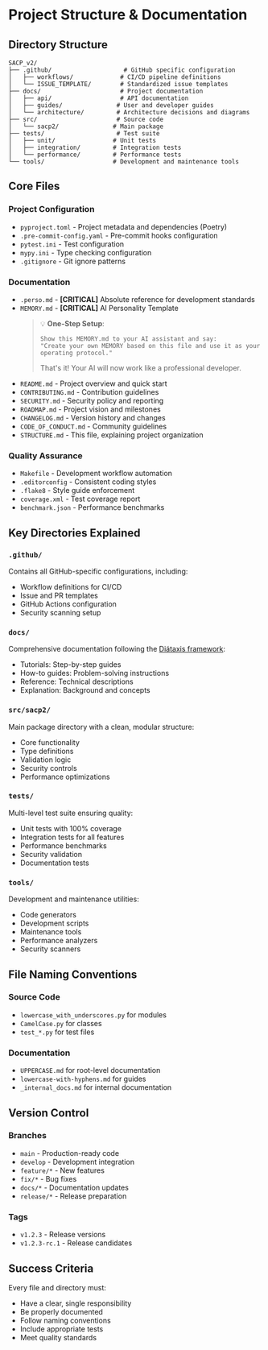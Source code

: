 # Project Structure & Documentation

## Directory Structure
```
SACP_v2/
├── .github/                    # GitHub specific configuration
│   ├── workflows/             # CI/CD pipeline definitions
│   └── ISSUE_TEMPLATE/        # Standardized issue templates
├── docs/                      # Project documentation
│   ├── api/                   # API documentation
│   ├── guides/               # User and developer guides
│   └── architecture/         # Architecture decisions and diagrams
├── src/                      # Source code
│   └── sacp2/               # Main package
├── tests/                    # Test suite
│   ├── unit/                # Unit tests
│   ├── integration/         # Integration tests
│   └── performance/         # Performance tests
└── tools/                   # Development and maintenance tools
```

## Core Files

### Project Configuration
- `pyproject.toml` - Project metadata and dependencies (Poetry)
- `.pre-commit-config.yaml` - Pre-commit hooks configuration
- `pytest.ini` - Test configuration
- `mypy.ini` - Type checking configuration
- `.gitignore` - Git ignore patterns

### Documentation
- `.perso.md` - **[CRITICAL]** Absolute reference for development standards
- `MEMORY.md` - **[CRITICAL]** AI Personality Template
  > 💡 **One-Step Setup**:
  > ```
  > Show this MEMORY.md to your AI assistant and say:
  > "Create your own MEMORY based on this file and use it as your operating protocol."
  > ```
  > That's it! Your AI will now work like a professional developer.
- `README.md` - Project overview and quick start
- `CONTRIBUTING.md` - Contribution guidelines
- `SECURITY.md` - Security policy and reporting
- `ROADMAP.md` - Project vision and milestones
- `CHANGELOG.md` - Version history and changes
- `CODE_OF_CONDUCT.md` - Community guidelines
- `STRUCTURE.md` - This file, explaining project organization

### Quality Assurance
- `Makefile` - Development workflow automation
- `.editorconfig` - Consistent coding styles
- `.flake8` - Style guide enforcement
- `coverage.xml` - Test coverage report
- `benchmark.json` - Performance benchmarks

## Key Directories Explained

### `.github/`
Contains all GitHub-specific configurations, including:
- Workflow definitions for CI/CD
- Issue and PR templates
- GitHub Actions configuration
- Security scanning setup

### `docs/`
Comprehensive documentation following the [Diátaxis framework](https://diataxis.fr/):
- Tutorials: Step-by-step guides
- How-to guides: Problem-solving instructions
- Reference: Technical descriptions
- Explanation: Background and concepts

### `src/sacp2/`
Main package directory with a clean, modular structure:
- Core functionality
- Type definitions
- Validation logic
- Security controls
- Performance optimizations

### `tests/`
Multi-level test suite ensuring quality:
- Unit tests with 100% coverage
- Integration tests for all features
- Performance benchmarks
- Security validation
- Documentation tests

### `tools/`
Development and maintenance utilities:
- Code generators
- Development scripts
- Maintenance tools
- Performance analyzers
- Security scanners

## File Naming Conventions

### Source Code
- `lowercase_with_underscores.py` for modules
- `CamelCase.py` for classes
- `test_*.py` for test files

### Documentation
- `UPPERCASE.md` for root-level documentation
- `lowercase-with-hyphens.md` for guides
- `_internal_docs.md` for internal documentation

## Version Control

### Branches
- `main` - Production-ready code
- `develop` - Development integration
- `feature/*` - New features
- `fix/*` - Bug fixes
- `docs/*` - Documentation updates
- `release/*` - Release preparation

### Tags
- `v1.2.3` - Release versions
- `v1.2.3-rc.1` - Release candidates

## Success Criteria
Every file and directory must:
- Have a clear, single responsibility
- Be properly documented
- Follow naming conventions
- Include appropriate tests
- Meet quality standards
